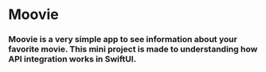 <h1>Moovie</h1>
<h3>Moovie is a very simple app to see information about your favorite movie. This mini project is made to understanding how API integration works in SwiftUI.</h3>
